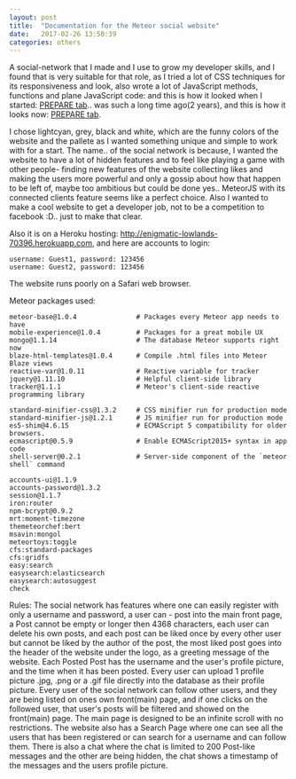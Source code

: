 ```yaml
---
layout: post
title:  "Documentation for the Meteor social website"
date:   2017-02-26 13:50:39
categories: others
---
```


A social-network that I made and I use to grow my developer skills, and I found that is very suitable for that role, as I tried a lot of CSS techniques for its responsiveness and look, also wrote a lot of JavaScript methods, functions and plane JavaScript code: and this is how it looked when I started: <a href= "https://zhivkoz.github.io/Portfolio/static/projects/Old-but-nocomment.PNG">PREPARE tab</a>.. was such a long time ago(2 years), and this is how it looks now:
<a href="https://zhivkoz.github.io/Portfolio/static/projects/change-is.PNG">PREPARE tab</a>.

I chose lightcyan, grey, black and white, which are the funny colors of the website and the pallete as I wanted something unique and simple to work with for a start. The name.. of the social network is because, I wanted the website to have a lot of hidden features and to feel like playing a game with other people- finding new features of the website collecting likes and making the users more powerful and only a gossip about how that happen to be left of, maybe too ambitious but could be done yes.. MeteorJS with its connected clients feature seems like a perfect choice.
Also I wanted to make a cool website to get a developer job, not to be a competition to facebook :D.. just to make that clear.



Also it is on a Heroku hosting: <a href="http://enigmatic-lowlands-70396.herokuapp.com">http://enigmatic-lowlands-70396.herokuapp.com</a>, and here are accounts to login:

    username: Guest1, password: 123456
    username: Guest2, password: 123456

The website runs poorly on a Safari web browser.

Meteor packages used:

    meteor-base@1.0.4               # Packages every Meteor app needs to have
    mobile-experience@1.0.4         # Packages for a great mobile UX
    mongo@1.1.14                    # The database Meteor supports right now
    blaze-html-templates@1.0.4      # Compile .html files into Meteor Blaze views
    reactive-var@1.0.11             # Reactive variable for tracker
    jquery@1.11.10                  # Helpful client-side library
    tracker@1.1.1                   # Meteor's client-side reactive programming library

    standard-minifier-css@1.3.2     # CSS minifier run for production mode
    standard-minifier-js@1.2.1      # JS minifier run for production mode
    es5-shim@4.6.15                 # ECMAScript 5 compatibility for older browsers.
    ecmascript@0.5.9                # Enable ECMAScript2015+ syntax in app code
    shell-server@0.2.1              # Server-side component of the `meteor shell` command

    accounts-ui@1.1.9
    accounts-password@1.3.2
    session@1.1.7
    iron:router
    npm-bcrypt@0.9.2
    mrt:moment-timezone
    themeteorchef:bert
    msavin:mongol
    meteortoys:toggle
    cfs:standard-packages
    cfs:gridfs
    easy:search
    easysearch:elasticsearch
    easysearch:autosuggest
    check


Rules:
The social network has features where one can easily register with only a username and password, a user can - post into the main front page, a Post cannot be empty or longer then 4368 characters, each user can delete his own posts, and each post can be liked once by every other user but cannot be liked by the author of the post, the most liked post goes into the header of the website under the logo, as a greeting message of the website. Each Posted Post has the username and the user's profile picture, and the time when it has been posted. Every user can upload 1 profile picture .jpg, .png or a .gif file directly into the database as their profile picture. Every user of the social network can follow other users, and they are being listed on ones own front(main) page, and if one clicks on the followed user, that user's posts will be filtered and showed on the front(main) page. The main page is designed to be an infinite scroll with no restrictions. The website also has a Search Page where one can see all the users that has been registered or can search for a username and can follow them. There is also a chat where the chat is limited to 200 Post-like messages and the other are being hidden, the chat shows a timestamp of the messages and the users profile picture.
